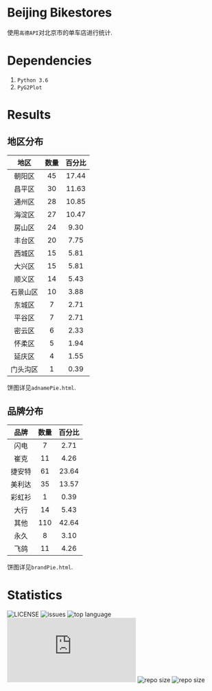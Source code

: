 # Beijing Bikestores

使用`高德API`对北京市的单车店进行统计.

# Dependencies

1. `Python 3.6`
2. `PyG2Plot`

# Results

## 地区分布

| 地区 | 数量 | 百分比 |
| :---: | :---: | :---: |
| 朝阳区 | 45 | 17.44 |
| 昌平区 | 30 | 11.63 |
| 通州区 | 28 | 10.85 |
| 海淀区 | 27 | 10.47 |
| 房山区 | 24 | 9.30 |
| 丰台区 | 20 | 7.75 |
| 西城区 | 15 | 5.81 |
| 大兴区 | 15 | 5.81 |
| 顺义区 | 14 | 5.43 |
| 石景山区 | 10 | 3.88 |
| 东城区 | 7 | 2.71 |
| 平谷区 | 7 | 2.71 |
| 密云区 | 6 | 2.33 |
| 怀柔区 | 5 | 1.94 |
| 延庆区 | 4 | 1.55 |
| 门头沟区 | 1 | 0.39 |

饼图详见`adnamePie.html`.

## 品牌分布

| 品牌 | 数量 | 百分比 |
| :---: | :---: | :---: |
| 闪电 | 7 | 2.71 |
| 崔克 | 11 | 4.26 |
| 捷安特 | 61 | 23.64 |
| 美利达 | 35 | 13.57 |
| 彩虹衫 | 1 | 0.39 |
| 大行 | 14 | 5.43 |
| 其他 | 110 | 42.64 |
| 永久 | 8 | 3.10 |
| 飞鸽 | 11 | 4.26 |

饼图详见`brandPie.html`.

# Statistics

![LICENSE](https://img.shields.io/github/license/novaELLIAS/BeijingBikestores)
![issues](https://img.shields.io/github/issues/novaELLIAS/BeijingBikestores)
![top language](https://img.shields.io/github/languages/top/novaELLIAS/BeijingBikestores)
![main.cpp size](https://img.shields.io/github/size/novaELLIAS/BeijingBikestores/main.py?label=main.py)
![repo size](https://img.shields.io/github/repo-size/novaELLIAS/BeijingBikestores?label=repo%20size)
![repo size](https://img.shields.io/github/commit-activity/m/novaELLIAS/BeijingBikestores)